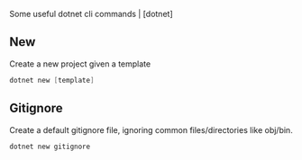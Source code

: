 Some useful dotnet cli commands | [dotnet]

## New

Create a new project given a template

```powershell
dotnet new [template]
```


## Gitignore

Create a default gitignore file, ignoring common files/directories like obj/bin.

```powershell
dotnet new gitignore
```

